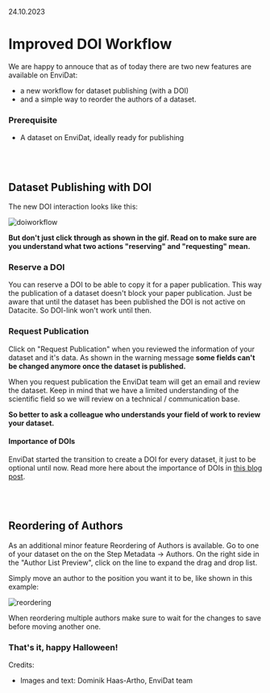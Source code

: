 24.10.2023
# Improved DOI Workflow

We are happy to annouce that as of today there are two new features are available on EnviDat:

 - a new workflow for dataset publishing (with a DOI)
 - and a simple way to reorder the authors of a dataset.  
  
  

### Prerequisite
 
- A dataset on EnviDat, ideally ready for publishing    
  
  

<br/>
<br/>

## Dataset Publishing with DOI


The new DOI interaction looks like this:

![doiworkflow](https://s3-zh.os.switch.ch/frontend-static/blog/images/doiworkflow/doiworkflow.gif "doiworkflow")


**But don't just click through as shown in the gif.
Read on to make sure are you understand what two actions "reserving" and "requesting" mean.**


### Reserve a DOI

You can reserve a DOI to be able to copy it for a paper publication. This way the publication of a dataset doesn't block your paper publication.
Just be aware that until the dataset has been published the DOI is not active on Datacite. So DOI-link won't work until then.


### Request Publication

Click on "Request Publication" when you reviewed the information of your dataset and it's data.
As shown in the warning message **some fields can't be changed anymore once the dataset is published.**

When you request publication the EnviDat team will get an email and review the dataset. Keep in mind that
we have a limited understanding of the scientific field so we will review on a technical / communication base.

**So better to ask a colleague who understands your field of work to review your dataset.**


#### Importance of DOIs

EnviDat started the transition to create a DOI for every dataset, it just to be optional until now.
Read more here about the importance of DOIs in [this blog post](https://www.envidat.ch/#/blog/EnviDat_WSLIntern_2023q1.md).

<br/>
<br/>

## Reordering of Authors

As an additional minor feature Reordering of Authors is available. Go to one of your dataset on the on the Step Metadata -> Authors.
On the right side in the "Author List Preview", click on the line to expand the drag and drop list.

Simply move an author to the position you want it to be, like shown in this example:

![reordering](https://s3-zh.os.switch.ch/frontend-static/blog/images/doiworkflow/authorreordering.gif "reordering")

When reordering multiple authors make sure to wait for the changes to save before moving another one.


### That's it, happy Halloween!



Credits:
- Images and text: Dominik Haas-Artho, EnviDat team
